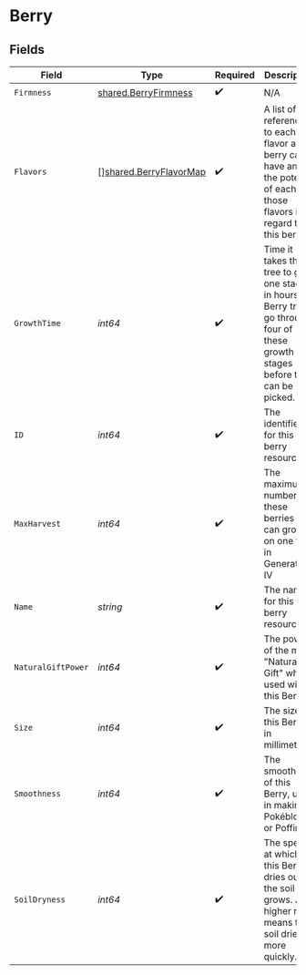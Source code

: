 # Berry


## Fields

| Field                                                                                                                             | Type                                                                                                                              | Required                                                                                                                          | Description                                                                                                                       |
| --------------------------------------------------------------------------------------------------------------------------------- | --------------------------------------------------------------------------------------------------------------------------------- | --------------------------------------------------------------------------------------------------------------------------------- | --------------------------------------------------------------------------------------------------------------------------------- |
| `Firmness`                                                                                                                        | [shared.BerryFirmness](../../../pkg/models/shared/berryfirmness.md)                                                               | :heavy_check_mark:                                                                                                                | N/A                                                                                                                               |
| `Flavors`                                                                                                                         | [][shared.BerryFlavorMap](../../../pkg/models/shared/berryflavormap.md)                                                           | :heavy_check_mark:                                                                                                                | A list of references to each flavor a berry can have and the potency of each of those flavors in regard to this berry.            |
| `GrowthTime`                                                                                                                      | *int64*                                                                                                                           | :heavy_check_mark:                                                                                                                | Time it takes the tree to grow one stage, in hours. Berry trees go through four of these growth stages before they can be picked. |
| `ID`                                                                                                                              | *int64*                                                                                                                           | :heavy_check_mark:                                                                                                                | The identifier for this berry resource                                                                                            |
| `MaxHarvest`                                                                                                                      | *int64*                                                                                                                           | :heavy_check_mark:                                                                                                                | The maximum number of these berries that can grow on one tree in Generation IV                                                    |
| `Name`                                                                                                                            | *string*                                                                                                                          | :heavy_check_mark:                                                                                                                | The name for this berry resource                                                                                                  |
| `NaturalGiftPower`                                                                                                                | *int64*                                                                                                                           | :heavy_check_mark:                                                                                                                | The power of the move "Natural Gift" when used with this Berry                                                                    |
| `Size`                                                                                                                            | *int64*                                                                                                                           | :heavy_check_mark:                                                                                                                | The size of this Berry, in millimeters                                                                                            |
| `Smoothness`                                                                                                                      | *int64*                                                                                                                           | :heavy_check_mark:                                                                                                                | The smoothness of this Berry, used in making Pokéblocks or Poffins                                                                |
| `SoilDryness`                                                                                                                     | *int64*                                                                                                                           | :heavy_check_mark:                                                                                                                | The speed at which this Berry dries out the soil as it grows. A higher rate means the soil dries more quickly.                    |